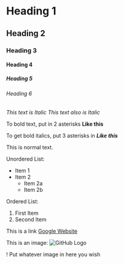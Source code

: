 # Heading 1 
## Heading 2 
### Heading 3 
#### Heading 4 
##### Heading 5 
###### Heading 6

*This text is Italic*
_This text also is Italic_

To bold text, put in 2 asterisks **Like this**

To get bold italics, put 3 asterisks in ***Like this***

This is normal text.

Unordered List:
- Item 1
- Item 2
    - Item 2a
    - Item 2b

Ordered List:
1. First Item
2. Second Item

This is a link
[Google Website](https://www.google.com)

This is an image:
![GitHub Logo](https://github.githubassets.com/images/modules/logos_page/GitHub-Mark.png)

! Put whatever image in here you wish